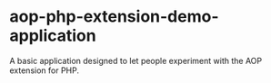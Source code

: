 aop-php-extension-demo-application
==================================

A basic application designed to let people experiment with the AOP extension for PHP.